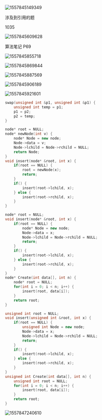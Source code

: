 ![1557845149349](C:\Users\tanzihan\AppData\Roaming\Typora\typora-user-images\1557845149349.png)

涉及到引用的题

1035

![1557845609628](C:\Users\tanzihan\AppData\Roaming\Typora\typora-user-images\1557845609628.png)

算法笔记 P69

![1557845855718](C:\Users\tanzihan\AppData\Roaming\Typora\typora-user-images\1557845855718.png)

![1557845869844](C:\Users\tanzihan\AppData\Roaming\Typora\typora-user-images\1557845869844.png)

![1557845887569](C:\Users\tanzihan\AppData\Roaming\Typora\typora-user-images\1557845887569.png)

![1557845906189](C:\Users\tanzihan\AppData\Roaming\Typora\typora-user-images\1557845906189.png)

![1557845921601](C:\Users\tanzihan\AppData\Roaming\Typora\typora-user-images\1557845921601.png)

```c++
swap(unsigned int &p1, unsigned int &p1) {
    unsigned int temp = p1;
    p1 = p2;
    p2 = temp;
}
```



```c++
node* root = NULL;
node* newNode(int v) {
    node* Node = new node;
    Node->data = v;
    Node->lchild = Node->rchild = NULL;
    return Node;
}
void insert(node* &root, int x) {
    if(root == NULL) {
        root = newNode(x);
        return;
    }
    if() {
        insert(root->lchild, x);
    } else {
        insert(root->rchild, x);
    }
}
```

```c++
node* root = NULL;
void insert(node* &root, int x) {
    if(root == NULL) {
        node* Node = new node;
        Node->data = x;
        Node->lchild = Node->rchild = NULL;
        return;
    }
    if() {
        insert(root->lchild, x);
    } else {
        insert(root->rchild, x);
    }
}
node* Create(int data[], int n) {
    node* root = NULL;
    for(int i = 0; i < n; i++) {
        insert(root, data[i]);
    }
    return root;
}
```

```c++
unsigned int root = NULL;
void insert(unsigned int &root, int x) {
    if(root == NULL) {
        unsigned int Node = new node;
        Node->data = x;
        Node->lchild = Node->rchild = NULL;
        return;
    }
    if() {
        insert(root->lchild, x);
    } else {
        insert(root->rchild, x);
    }
}
unsigned int Create(int data[], int n) {
    unsigned int root = NULL;
    for(int i = 0; i < n; i++) {
        insert(root, data[i]);
    }
    return root;
}
```

![1557847240610](C:\Users\tanzihan\AppData\Roaming\Typora\typora-user-images\1557847240610.png)

